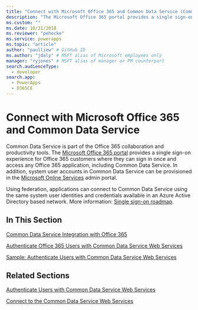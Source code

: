 ```yaml
---
title: "Connect with Microsoft Office 365 and Common Data Service (Common Data Service) | Microsoft Docs" # Intent and product brand in a unique string of 43-59 chars including spaces
description: "The Microsoft Office 365 portal provides a single sign-on experience for Office 365 customers where they can sign in once and access any Office 365 application" # 115-145 characters including spaces. This abstract displays in the search result.
ms.custom: ""
ms.date: 10/31/2018
ms.reviewer: "pehecke"
ms.service: powerapps
ms.topic: "article"
author: "paulliew" # GitHub ID
ms.author: "jdaly" # MSFT alias of Microsoft employees only
manager: "ryjones" # MSFT alias of manager or PM counterpart
search.audienceType: 
  - developer
search.app: 
  - PowerApps
  - D365CE
---
```

# Connect with Microsoft Office 365 and Common Data Service

Common Data Service is part of the Office 365 collaboration and productivity tools. The [Microsoft Office 365 portal](https://www.microsoft.com/office365) provides a single sign-on experience for Office 365 customers where they can sign in once and access any Office 365 application, including Common Data Service. In addition, system user accounts in Common Data Service can be provisioned in the [Microsoft Online Services](https://portal.microsoftonline.com/) admin portal.  
  
 Using federation, applications can connect to Common Data Service using the same system user identities and credentials available in an Azure Active Directory based network. More information: [Single sign-on roadmap](https://technet.microsoft.com/library/hh967643.aspx).  
  
## In This Section  
 [Common Data Service Integration with Office 365](online-integration-office-365.md)  
  
 [Authenticate Office 365 Users with Common Data Service Web Services](/dynamics365/customer-engagement/developer/authenticate-office-365-users-customer-engagement-web-services)  
  
 [Sample: Authenticate Users with Common Data Service Web Services](/dynamics365/customer-engagement/developer/sample-authenticate-users-web-services)  
  
## Related Sections  
 [Authenticate Users with Common Data Service Web Services](/dynamics365/customer-engagement/developer/authenticate-users)  
  
 [Connect to the Common Data Service Web Services](/dynamics365/customer-engagement/developer/authenticate-office-365-users-customer-engagement-web-services)  
 